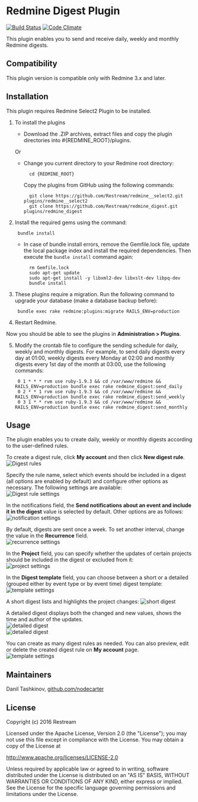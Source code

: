 # Redmine Digest Plugin

[![Build Status](https://travis-ci.org/Restream/redmine_digest.png)](https://travis-ci.org/Restream/redmine_digest)
[![Code Climate](https://codeclimate.com/github/Restream/redmine_digest.png)](https://codeclimate.com/github/Restream/redmine_digest)

This plugin enables you to send and receive daily, weekly and monthly Redmine digests.

## Compatibility

This plugin version is compatible only with Redmine 3.x and later.

## Installation

This plugin requires Redmine Select2 Plugin to be installed.

1. To install the plugins
    * Download the .ZIP archives, extract files and copy the plugin directories into #{REDMINE_ROOT}/plugins.
    
    Or

    * Change you current directory to your Redmine root directory:  

            cd {REDMINE_ROOT}
            
      Copy the plugins from GitHub using the following commands:
      
            git clone https://github.com/Restream/redmine__select2.git plugins/redmine__select2
            git clone https://github.com/Restream/redmine_digest.git plugins/redmine_digest
            
2. Install the required gems using the command:  

        bundle install  

    * In case of bundle install errors, remove the Gemfile.lock file, update the local package index and install the required dependencies. Then execute the `bundle install` command again:  

            rm Gemfile.lock
            sudo apt-get update
            sudo apt-get install -y libxml2-dev libxslt-dev libpq-dev
            bundle install
            
3. These plugins require a migration. Run the following command to upgrade your database (make a database backup before):  

        bundle exec rake redmine:plugins:migrate RAILS_ENV=production

4. Restart Redmine.

Now you should be able to see the plugins in **Administration > Plugins**.

5. Modify the crontab file to configure the sending schedule for daily, weekly and monthly digests. For example, to send daily digests every day at 01:00, weekly digests every Monday at 02:00 and monthly digests every 1st day of the month at 03:00, use the following commands:

        0 1 * * * rvm use ruby-1.9.3 && cd /var/www/redmine && RAILS_ENV=production bundle exec rake redmine_digest:send_daily
        0 2 * * 1 rvm use ruby-1.9.3 && cd /var/www/redmine && RAILS_ENV=production bundle exec rake redmine_digest:send_weekly
        0 3 1 * * rvm use ruby-1.9.3 && cd /var/www/redmine && RAILS_ENV=production bundle exec rake redmine_digest:send_monthly

## Usage

The plugin enables you to create daily, weekly or monthly digests according to the user-defined rules.

To create a digest rule, click **My account** and then click **New digest rule**.  
![Digest rules](doc/digest_1.png)

Specify the rule name, select which events should be included in a digest (all options are enabled by default) and configure other options as necessary. The following settings are available:  
![Digest rule settings](doc/digest_2.png)

In the notifications field, the **Send notifications about an event and include it in the digest** value is selected by default. Other options are as follows:  
![notification settings](doc/digest_2_1.png)

By default, digests are sent once a week. To set another interval, change the value in the **Recurrence** field.  
![recurrence settings](doc/digest_2_2.png)

In the **Project** field, you can specify whether the updates of certain projects should be included in the digest or excluded from it:  
![project settings](doc/digest_2_3.png)

In the **Digest template** field, you can choose between a short or a detailed (grouped either by event type or by event time) digest template:  
![template settings](doc/digest_2_4.png)

A short digest lists and highlights the project changes:
![short digest](doc/digest_4.png)

A detailed digest displays both the changed and new values, shows the time and author of the updates.  
![detailed digest](doc/digest_5.png)  
![detailed digest](doc/digest_6.png)

You can create as many digest rules as needed. You can also preview, edit or delete the created  digest rule on **My account** page.  
![template settings](doc/digest_3.png)

## Maintainers

Danil Tashkinov, [github.com/nodecarter](https://github.com/nodecarter)

## License

Copyright (c) 2016 Restream

Licensed under the Apache License, Version 2.0 (the "License");
you may not use this file except in compliance with the License.
You may obtain a copy of the License at

http://www.apache.org/licenses/LICENSE-2.0

Unless required by applicable law or agreed to in writing, software
distributed under the License is distributed on an "AS IS" BASIS,
WITHOUT WARRANTIES OR CONDITIONS OF ANY KIND, either express or implied.
See the License for the specific language governing permissions and
limitations under the License.
